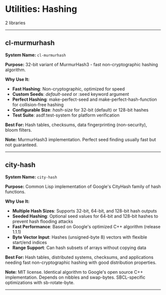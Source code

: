 # Utilities: Hashing

2 libraries

---

## cl-murmurhash

**System Name:** `cl-murmurhash`

**Purpose:** 32-bit variant of MurmurHash3 - fast non-cryptographic hashing algorithm.

**Why Use It:**
- **Fast Hashing**: Non-cryptographic, optimized for speed
- **Custom Seeds**: *default-seed* or :seed keyword argument
- **Perfect Hashing**: make-perfect-seed and make-perfect-hash-function for collision-free hashing
- **Configurable Size**: *hash-size* for 32-bit (default) or 128-bit hashes
- **Test Suite**: asdf:test-system for platform verification

**Best For:** Hash tables, checksums, data fingerprinting (non-security), bloom filters.

**Note:** MurmurHash3 implementation. Perfect seed finding usually fast but not guaranteed.

---


## city-hash

**System Name:** `city-hash`

**Purpose:** Common Lisp implementation of Google's CityHash family of hash functions.

**Why Use It:**
- **Multiple Hash Sizes**: Supports 32-bit, 64-bit, and 128-bit hash outputs
- **Seeded Hashing**: Optional seed values for 64-bit and 128-bit hashes to prevent hash flooding attacks
- **Fast Performance**: Based on Google's optimized C++ algorithm (release 1.1.1)
- **Byte Vector Input**: Hashes (unsigned-byte 8) vectors with flexible start/end indices
- **Range Support**: Can hash subsets of arrays without copying data

**Best For:** Hash tables, distributed systems, checksums, and applications needing fast non-cryptographic hashing with good distribution properties.

**Note:** MIT license. Identical algorithm to Google's open source C++ implementation. Depends on nibbles and swap-bytes. SBCL-specific optimizations with sb-rotate-byte.

---


